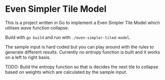 # Even Simpler Tile Model
This is a project written in Go to implement a Even Simpler Tile Model which utilises wave function collapse.

Build with `go build` and run with `./even-simpler-tiled-model`.

The sample input is hard coded but you can play around with the rules to generate different results. Currently no entropy function is built and it works on a left to right basis.

TODO: Build the entropy function so that is decides the next tile to collapse based on weights which are calculated by the sample input.